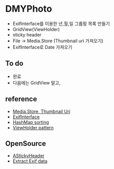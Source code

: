# DMYPhoto

- ExifInterface를 이용한 년,월,일 그룹핑 목록 만들기
- GridView(ViewHolder)
- sticky header
- File -> Media.Store (Thumbnail uri 가져오기)
- ExifInterface로 Date 가져오기

## To do
- 완료
- 다음에는 GridView 말고,


## reference

- [Media.Store, Thumbnail Uri](http://shygiants.github.io/android/2016/01/13/contentresolver.html)
- [ExifInterface](https://developers-kr.googleblog.com/2017/01/introducing-the-exifinterface-support-library.html)
- [HashMap sorting](http://ithub.tistory.com/34)
- [ViewHolder pattern](http://www.kmshack.kr/2013/09/android-%EC%9C%A0%EC%97%B0%EC%84%B1-%EC%9E%88%EB%8A%94-viewholder-pattern/)

## OpenSource
- [AStickyHeader](https://github.com/DWorkS/AStickyHeader)
- [Extract Exif data](https://github.com/drewnoakes/metadata-extractor)
